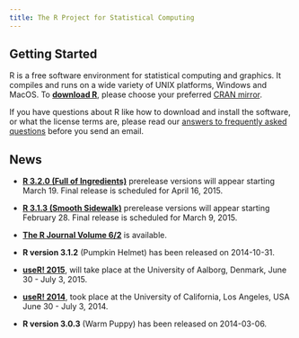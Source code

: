 ```yaml
---
title: The R Project for Statistical Computing
---
```


## Getting Started                                                      

R is a free software environment for statistical computing and graphics. It compiles and runs on a wide variety of UNIX platforms, Windows and MacOS. To **[download R](http://cran.r-project.org/mirrors.html)**, please choose your preferred [CRAN mirror](http://cran.r-project.org/mirrors.html). 

If you have questions about R like how to download and install the software, or what the license terms are, please read our [answers to frequently asked questions](http://cran.R-project.org/faqs.html) before you send an email.                                                      

## News                                                              

-   [**R 3.2.0 (Full of Ingredients)**](http://cran.r-project.org/src/base-prerelease) prerelease versions will appear starting March 19. Final release is scheduled for April 16, 2015.                                           

-   [**R 3.1.3 (Smooth Sidewalk)**](http://cran.r-project.org/src/base-prerelease) prerelease versions will appear starting February 28. Final release is scheduled for March 9, 2015.                                           

-   [**The R Journal Volume 6/2**](http://journal.r-project.org) is available.                                                          

-   **R version 3.1.2** (Pumpkin Helmet) has been released on 2014-10-31.                                                         

-   **[useR! 2015](http://www.r-project.org/useR-2015)**, will take
    place at the University of Aalborg, Denmark, June 30 - July 3, 2015.

-   **[useR! 2014](http://www.r-project.org/useR-2014)**, took place at
    the University of California, Los Angeles, USA June 30 - July 3, 2014.                                                               

-   **R version 3.0.3** (Warm Puppy) has been released on 2014-03-06. 
